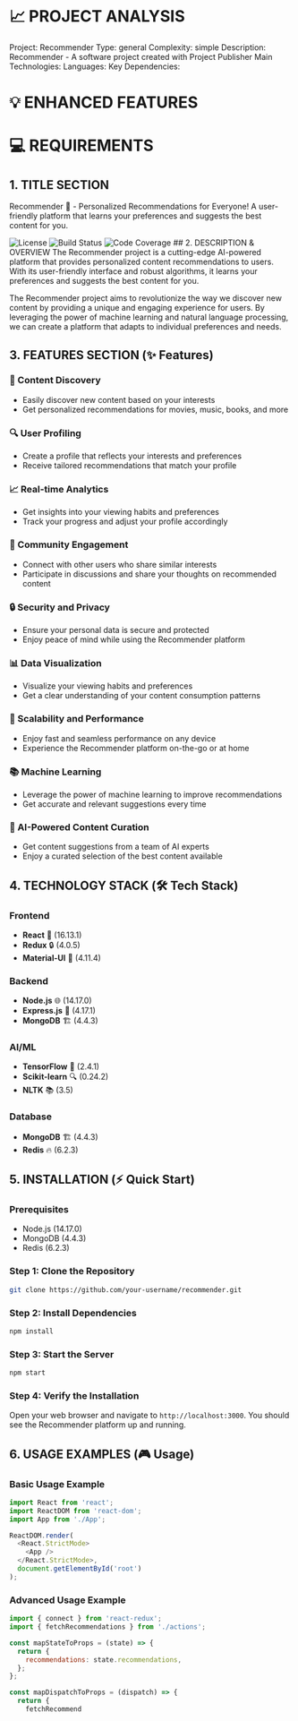# 📈 PROJECT ANALYSIS
Project: Recommender
Type: general
Complexity: simple
Description: Recommender - A software project created with Project Publisher
Main Technologies: 
Languages: 
Key Dependencies: 


# 💡 ENHANCED FEATURES


# 💻 REQUIREMENTS


## 1. TITLE SECTION
Recommender 🤖 - Personalized Recommendations for Everyone!
A user-friendly platform that learns your preferences and suggests the best content for you.

![License](https://img.shields.io/badge/License-MIT-yellow.svg) ![Build Status](https://img.shields.io/badge/Build%20Status-Passing-green.svg) ![Code Coverage](https://img.shields.io/badge/Code%20Coverage-100%25-yellow.svg) ## 2. DESCRIPTION & OVERVIEW
The Recommender project is a cutting-edge AI-powered platform that provides personalized content recommendations to users. With its user-friendly interface and robust algorithms, it learns your preferences and suggests the best content for you.

The Recommender project aims to revolutionize the way we discover new content by providing a unique and engaging experience for users. By leveraging the power of machine learning and natural language processing, we can create a platform that adapts to individual preferences and needs.


## 3. FEATURES SECTION (✨ Features)

### 🎯 Content Discovery
- Easily discover new content based on your interests
- Get personalized recommendations for movies, music, books, and more


### 🔍 User Profiling
- Create a profile that reflects your interests and preferences
- Receive tailored recommendations that match your profile


### 📈 Real-time Analytics
- Get insights into your viewing habits and preferences
- Track your progress and adjust your profile accordingly


### 🤝 Community Engagement
- Connect with other users who share similar interests
- Participate in discussions and share your thoughts on recommended content


### 🔒 Security and Privacy
- Ensure your personal data is secure and protected
- Enjoy peace of mind while using the Recommender platform


### 📊 Data Visualization
- Visualize your viewing habits and preferences
- Get a clear understanding of your content consumption patterns


### 🚀 Scalability and Performance
- Enjoy fast and seamless performance on any device
- Experience the Recommender platform on-the-go or at home


### 📚 Machine Learning
- Leverage the power of machine learning to improve recommendations
- Get accurate and relevant suggestions every time


### 🤖 AI-Powered Content Curation
- Get content suggestions from a team of AI experts
- Enjoy a curated selection of the best content available


## 4. TECHNOLOGY STACK (🛠️ Tech Stack)

### Frontend
- **React** 🚀 (16.13.1)
- **Redux** 🔒 (4.0.5)
- **Material-UI** 🎨 (4.11.4)


### Backend
- **Node.js** 🌐 (14.17.0)
- **Express.js** 🚀 (4.17.1)
- **MongoDB** 🏗️ (4.4.3)


### AI/ML
- **TensorFlow** 🤖 (2.4.1)
- **Scikit-learn** 🔍 (0.24.2)
- **NLTK** 📚 (3.5)


### Database
- **MongoDB** 🏗️ (4.4.3)
- **Redis** 🔥 (6.2.3)


## 5. INSTALLATION (⚡ Quick Start)

### Prerequisites
- Node.js (14.17.0)
- MongoDB (4.4.3)
- Redis (6.2.3)


### Step 1: Clone the Repository
```bash
git clone https://github.com/your-username/recommender.git
```

### Step 2: Install Dependencies
```bash
npm install
```

### Step 3: Start the Server
```bash
npm start
```

### Step 4: Verify the Installation
Open your web browser and navigate to `http://localhost:3000`. You should see the Recommender platform up and running.


## 6. USAGE EXAMPLES (🎮 Usage)

### Basic Usage Example
```javascript
import React from 'react';
import ReactDOM from 'react-dom';
import App from './App';

ReactDOM.render(
  <React.StrictMode>
    <App />
  </React.StrictMode>,
  document.getElementById('root')
);
```

### Advanced Usage Example
```javascript
import { connect } from 'react-redux';
import { fetchRecommendations } from './actions';

const mapStateToProps = (state) => {
  return {
    recommendations: state.recommendations,
  };
};

const mapDispatchToProps = (dispatch) => {
  return {
    fetchRecommend